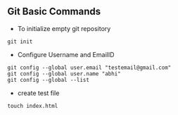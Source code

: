 ## Git Basic Commands

- To initialize empty git repository

````
git init

````
- Configure Username and EmailID

````
git config --global user.email "testemail@gmail.com"
git config --global user.name "abhi"
git config --global --list
````
- create test file
````
touch index.html
````
